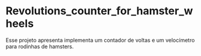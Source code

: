 # Revolutions_counter_for_hamster_wheels
Esse projeto apresenta implementa um contador de voltas e um velocímetro para rodinhas de hamsters.
